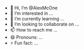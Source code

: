 - 👋 Hi, I’m @AlexMcOne
- 👀 I’m interested in ...
- 🌱 I’m currently learning ...
- 💞️ I’m looking to collaborate on ...
- 📫 How to reach me ...
- 😄 Pronouns: ...
- ⚡ Fun fact: ...

<!---
AlexMcOne/AlexMcOne is a ✨ special ✨ repository because its `README.md` (this file) appears on your GitHub profile.
You can click the Preview link to take a look at your changes.
--->
